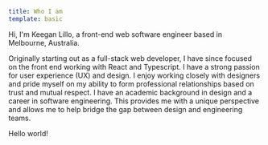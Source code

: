 ```yaml
title: Who I am
template: basic
```
Hi, I'm Keegan Lillo, a front-end web software engineer based in Melbourne,
Australia.

Originally starting out as a full-stack web developer, I have since focused on
the front end working with React and Typescript. I have a strong passion for
user experience (UX) and design. I enjoy working closely with designers and
pride myself on my ability to form professional relationships based on trust and
mutual respect. I have an academic background in design and a career in software
engineering. This provides me with a unique perspective and allows me to help
bridge the gap between design and engineering teams.

Hello world!